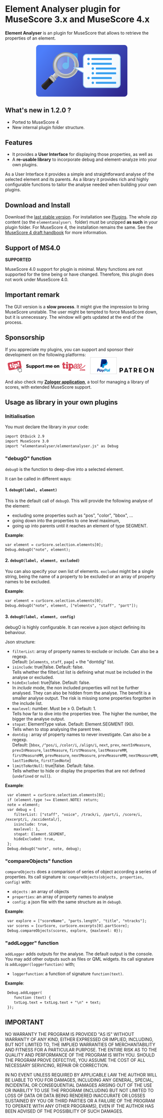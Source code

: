 
# Element Analyser plugin for MuseScore 3.x and MuseScore 4.x
**Element Analyser** is an plugin for MuseScore that allows to retrieve the properties of an element. 
<p align="center"><img src="/elementanalyser/logo.png" Alt="logo" width="300" /></p>

<!--img src="/elementanalyser/logo.png" Alt="logo" width="300" style="display: block; margin: auto;"/-->

## What's new in 1.2.0 ?
* Ported to MuseScore 4
* New internal plugin folder structure.


## Features
* It provides a **User Interface** for displaying those properties, as well as
* A **re-usable library** to incorporate debug and element-analyze into your own plugins.

As a User Interface it provides a simple and straightforward analyse of the selected element and its parents.
As a library it provides rich and highly configurable functions to tailor the analyse needed when building your own plugins.

## Download and Install ##
Download the [last stable version](https://github.com/lgvr123/musescore-elementanalyser/releases).
For installation see [Plugins](https://musescore.org/en/handbook/3/plugins).
The whole zip content (so the `elementanalyser\ ` folder) must be unzipped **as such** in your plugin folder. 
For MuseScore 4, the installation remains the same. See the [MuseScore 4 draft handbook](https://musescore.org/en/handbook/4/plugins) for more information.

## Support of MS4.0
**SUPPORTED**

MuseScore 4.0 support for plugin is minimal. Many functions are not supported for the time being or have changed. 
Therefore, this plugin does not work under MuseScore 4.0.

## Important remark
The GUI version is a **slow process**. It might give the impression to bring MuseScore unstable. The user might be tempted to force MuseScore down, but it is unnecessary. The window will gets updated at the end of the process.

## Sponsorship ##
If you appreciate my plugins, you can support and sponsor their development on the following platforms: 
[<img src="/support/Button-Tipeee.png" alt="Support me on Tipee" height="50"/>](https://www.tipeee.com/parkingb) 
[<img src="/support/paypal.jpg" alt="Support me on Paypal" height="55"/>](https://www.paypal.me/LaurentvanRoy) 
[<img src="/support/patreon.png" alt="Support me on Patreon" height="25"/>](https://patreon.com/parkingb)

And also check my **[Zploger application](https://www.parkingb.be/zploger)**, a tool for managing a library of scores, with extended MuseScore support.

## Usage as library in your own plugins
### Initialisation
You must declare the library in your code:

```
import QtQuick 2.9
import MuseScore 3.0
import "elementanalyser/elementanalyser.js" as Debug
```

### "debugO" function
`debugO` is the function to deep-dive into a selected element.

It can be called in different ways:
#### 1. `debugO(label, element)` 
This is the default call of `debugO`. This will provide the following analyse of the element: 
* excluding some properties such as "pos", "color", "bbox", ... 
* going down into the properties to one level maximum,
* going up into parents until it reaches an element of type SEGMENT.

**Example**:

 ```
var element = curScore.selection.elements[0];
 Debug.debugO("note", element);
```

#### 2. `debugO(label, element, excluded)` 
You can also specify your own list of elements. `excluded` might be a single string, being the name of a property to be excluded or an array of property names to be excluded. 

**Example**:

 ```
var element = curScore.selection.elements[0];
 Debug.debugO("note", element, ["elements", "staff", "part"]);
```

#### 3. `debugO(label, element, config)` 
debugO is highly configurable. It can receive a json object defining its behaviour.

Json structure:
* `filterList`: array of property names to exclude or include. Can also be a regexp. <br/>Default: [`elements`, `staff`, `page`] + the "dontdig" list.
* `isinclude`: true|false. Default: false.<br/>Tells whether the filterList list is defining what must be included in the analyse or excluded.
* `hideExcluded`: true|false. Default: false.<br/>In *include* mode, the non included properties will not be further analysed. They can also be hidden from the analyse. The benefit is a smaller analyse output. The risk is missing some properties forgotten in the include list.
* `maxlevel`: number. Must be &ge; 0. Default: 1.<br/>Tells how far to dive into the properties tree. The higher the number, the bigger the analyse output.
* `stopat`: ElementType value. Default: Element.SEGMENT (90).<br/>Tells when to stop analysing the parent tree.
* `dontdig` : array of property names to never investigate. Can also be a regexp. <br/>Default: [`bbox`, `/^pos/i`, `/color/i`, `/align/i`, `next`, `prev`, `nextInMeasure`, `prevInMeasure`, `lastMeasure`, `firstMeasure`, `lastMeasureMM`, `firstMeasureMM`, `prevMeasure`, `nextMeasure`, `prevMeasureMM`, `nextMeasureMM`, `lastTiedNote`, `firstTiedNote`]
* `limitToNotNull`: true|false. Default: false.<br/>Tells whether to hide or display the properties that are not defined (`undefined` or `null`).

**Example**:

```
 var element = curScore.selection.elements[0];
 if (element.type !== Element.NOTE) return;
 note = element;
 var debug = {
 	filterList: ["staff", "voice", /track/i, /part/i, /score/i, /excerpt/i, /accidental/],
 	isinclude: true,
 	maxlevel: 1,
 	stopat: Element.SEGMENT,
 	hideExcluded: true,
 };
 Debug.debugO("note", note, debug);
 ```

### "compareObjects" function
`compareObjects` does a comparison of series of object according a series of properties.
Its call signature is: `compareObjects(objects, properties, config)` with:
* `objects` : an array of objects
* `properties`: an array of property names to analyse
* `config`: a json file with the same structure as in `debugO`.

**Example**:

```
 var explore = ["scoreName", "parts.length", "title", "ntracks"];
 var scores = [curScore, curScore.excerpts[0].partScore];
 Debug.compareObjects(scores, explore, {maxlevel: 0});
```
 
 ### "addLogger" function
`addLogger` adds outputs for the analyse. The default output is the console. You may add other outputs such as files or QML widgets.
Its call signature is `addLogger(loggerfunction)` with; 
* `loggerfunction`: a function of signature `function(text)`.

**Example**:

```
 Debug.addLogger(
 	function (text) {
 	txtLog.text = txtLog.text + "\n" + text;
 });
```

## IMPORTANT
NO WARRANTY THE PROGRAM IS PROVIDED "AS IS" WITHOUT WARRANTY OF ANY KIND, EITHER EXPRESSED OR IMPLIED, INCLUDING, BUT NOT LIMITED TO, THE IMPLIED WARRANTIES OF MERCHANTABILITY AND FITNESS FOR A PARTICULAR PURPOSE. THE ENTIRE RISK AS TO THE QUALITY AND PERFORMANCE OF THE PROGRAM IS WITH YOU. SHOULD THE PROGRAM PROVE DEFECTIVE, YOU ASSUME THE COST OF ALL NECESSARY SERVICING, REPAIR OR CORRECTION.

IN NO EVENT UNLESS REQUIRED BY APPLICABLE LAW THE AUTHOR WILL BE LIABLE TO YOU FOR DAMAGES, INCLUDING ANY GENERAL, SPECIAL, INCIDENTAL OR CONSEQUENTIAL DAMAGES ARISING OUT OF THE USE OR INABILITY TO USE THE PROGRAM (INCLUDING BUT NOT LIMITED TO LOSS OF DATA OR DATA BEING RENDERED INACCURATE OR LOSSES SUSTAINED BY YOU OR THIRD PARTIES OR A FAILURE OF THE PROGRAM TO OPERATE WITH ANY OTHER PROGRAMS), EVEN IF THE AUTHOR HAS BEEN ADVISED OF THE POSSIBILITY OF SUCH DAMAGES.





